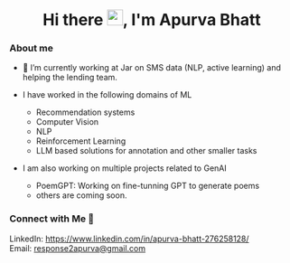 <h1 align="center">Hi there  <img src="https://media.giphy.com/media/hvRJCLFzcasrR4ia7z/giphy.gif" width="28">, I'm Apurva Bhatt </h1>

### **About me**

- 🔭 I’m currently working at Jar on SMS data (NLP, active learning) and helping the lending team.
- I have worked in the following domains of ML
  - Recommendation systems
  - Computer Vision
  - NLP
  - Reinforcement Learning
  - LLM based solutions for annotation and other smaller tasks
    
- I am also working on multiple projects related to GenAI
    - PoemGPT: Working on fine-tunning GPT to generate poems
    - others are coming soon.

### Connect with Me 🌟
LinkedIn: https://www.linkedin.com/in/apurva-bhatt-276258128/ <br>
Email: response2apurva@gmail.com


<!--
**apurvakbh/apurvakbh** is a ✨ _special_ ✨ repository because its `README.md` (this file) appears on your GitHub profile.

Here are some ideas to get you started:


- 🌱 I’m currently learning ...
- 👯 I’m looking to collaborate on ...
- 🤔 I’m looking for help with ...
- 💬 Ask me about ...
- 📫 How to reach me: ...
- 😄 Pronouns: ...
- ⚡ Fun fact: ...
-->
